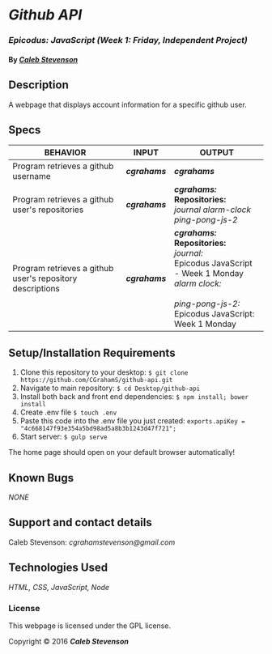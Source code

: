 # _Github API_

### _Epicodus: JavaScript (Week 1: Friday, Independent Project)_

#### By _[**Caleb Stevenson**](https://github.com/CGrahamS)_

## Description

A webpage that displays account information for a specific github user.

## Specs

| BEHAVIOR                                                  | INPUT             | OUTPUT                                                                                                                                                                                                                      |
|-----------------------------------------------------------|-------------------|-----------------------------------------------------------------------------------------------------------------------------------------------------------------------------------------------------------------------------|
| Program retrieves a github username                       |***cgrahams*** |***cgrahams***                                                                                                                                                                                                           |
| Program retrieves a github user's repositories            |***cgrahams*** |***cgrahams:*** <br> <strong>Repositories:</strong> <br> <em>journal</em> <em>alarm-clock</em> <em>ping-pong-js-2</em>                                                                                                   |
| Program retrieves a github user's repository descriptions |***cgrahams*** |***cgrahams:*** <br> <strong>Repositories:</strong> <br> <em>journal:</em> <br> Epicodus JavaScript - Week 1 Monday <br> <em>alarm clock:</em> <br><br> <em>ping-pong-js-2:</em> <br> Epicodus JavaScript: Week 1 Monday |

## Setup/Installation Requirements

1. Clone this repository to your desktop: `$ git clone https://github.com/CGrahamS/github-api.git`
2. Navigate to main repository: `$ cd Desktop/github-api`
3. Install both back and front end dependencies: `$ npm install; bower install`
4. Create .env file `$ touch .env`
5. Paste this code into the .env file you just created: `exports.apiKey = "4c668147f93e354a5bd98ad5a8b3b1243d47f721";`
6. Start server: `$ gulp serve`

The home page should open on your default browser automatically!

## Known Bugs

_NONE_

## Support and contact details

Caleb Stevenson: _cgrahamstevenson@gmail.com_

## Technologies Used

_HTML,
CSS,
JavaScript,
Node_

### License

This webpage is licensed under the GPL license.

Copyright &copy; 2016 **_Caleb Stevenson_**
